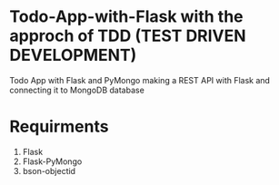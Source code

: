 # Todo-App-with-Flask with the approch of TDD (TEST DRIVEN DEVELOPMENT)
Todo App with Flask and PyMongo
making a REST API with Flask and connecting it to MongoDB database

# Requirments 
1) Flask
2) Flask-PyMongo
3) bson-objectid
